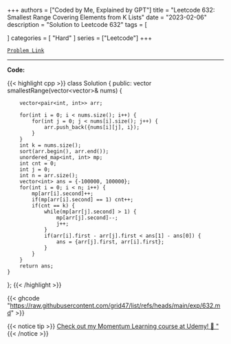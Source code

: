 
+++
authors = ["Coded by Me, Explained by GPT"]
title = "Leetcode 632: Smallest Range Covering Elements from K Lists"
date = "2023-02-06"
description = "Solution to Leetcode 632"
tags = [
    
]
categories = [
    "Hard"
]
series = ["Leetcode"]
+++



[`Problem Link`](https://leetcode.com/problems/smallest-range-covering-elements-from-k-lists/description/)

---

**Code:**

{{< highlight cpp >}}
class Solution {
public:
    vector<int> smallestRange(vector<vector<int>>& nums) {
        
        vector<pair<int, int>> arr;
        
        for(int i = 0; i < nums.size(); i++) {
            for(int j = 0; j < nums[i].size(); j++) {
                arr.push_back({nums[i][j], i});
            }
        }
        int k = nums.size();
        sort(arr.begin(), arr.end());
        unordered_map<int, int> mp;
        int cnt = 0;
        int j = 0;
        int n = arr.size();
        vector<int> ans = {-100000, 100000};
        for(int i = 0; i < n; i++) {
            mp[arr[i].second]++;
            if(mp[arr[i].second] == 1) cnt++;
            if(cnt == k) {
                while(mp[arr[j].second] > 1) {
                    mp[arr[j].second]--;
                    j++;
                }                
                if(arr[i].first - arr[j].first < ans[1] - ans[0]) {
                    ans = {arr[j].first, arr[i].first};
                }
            }
        }
        return ans;
    }
};
{{< /highlight >}}

{{< ghcode "https://raw.githubusercontent.com/grid47/list/refs/heads/main/exp/632.md" >}}

{{< notice tip >}}
[Check out my Momentum Learning course at Udemy! 🚀 "](https://www.udemy.com/course/blind-75-the-data-structures-and-algorithms-essentials/)
{{< /notice >}}

